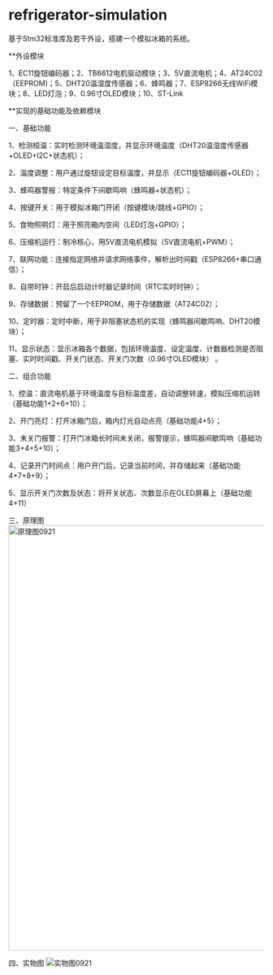 # refrigerator-simulation
基于Stm32标准库及若干外设，搭建一个模拟冰箱的系统。

**外设模块

1、EC11旋钮编码器；2、TB6612电机驱动模块；3、5V直流电机；4、AT24C02（EEPROM)；5、DHT20温湿度传感器；6、蜂鸣器；7、ESP8266无线WiFi模块；8、LED灯泡；9、0.96寸OLED模块；10、ST-Link


**实现的基础功能及依赖模块

一、基础功能

1、检测桓温：实时检测环境温湿度，并显示环境温度（DHT20温湿度传感器+OLED+I2C+状态机）；

2、温度调整：用户通过旋钮设定目标温度，并显示（EC11旋钮编码器+OLED）；

3、蜂鸣器警报：特定条件下间歇鸣响（蜂鸣器+状态机）；

4、按键开关：用于模拟冰箱门开闭（按键模块/跳线+GPIO）；

5、食物照明灯：用于照亮箱内空间（LED灯泡+GPIO）；

6、压缩机运行：制冷核心，用5V直流电机模拟（5V直流电机+PWM）；

7、联网功能：连接指定网络并请求网络事件，解析出时间戳（ESP8266+串口通信）；

8、自带时钟：开启后启动计时器记录时间（RTC实时时钟）；

9、存储数据：预留了一个EEPROM，用于存储数据（AT24C02）；

10、定时器：定时中断，用于非阻塞状态机的实现（蜂鸣器间歇鸣响、DHT20模块）；

11、显示状态：显示冰箱各个数据，包括环境温度、设定温度、计数器检测是否阻塞、实时时间戳、开关门状态、开关门次数（0.96寸OLED模块） 。

二、组合功能

1、控温：直流电机基于环境温度与目标温度差，自动调整转速，模拟压缩机运转（基础功能1+2+6+10）；

2、开门亮灯：打开冰箱门后，箱内灯光自动点亮（基础功能4+5）；

3、未关门报警：打开门冰箱长时间未关闭，报警提示，蜂鸣器间歇鸣响（基础功能3+4+5+10）；

4、记录开门时间点：用户开门后，记录当前时间，并存储起来（基础功能4+7+8+9）；

5、显示开关门次数及状态：将开关状态、次数显示在OLED屏幕上（基础功能4+11）

三、原理图
<img width="1193" height="837" alt="原理图0921" src="https://github.com/user-attachments/assets/64ae88e6-b4de-4407-b6a7-475ade366ac2" />

四、实物图
![实物图0921](https://github.com/user-attachments/assets/40de62c7-8385-4e3d-bc00-98a9e93b55e0)

